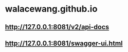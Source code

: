 # walacewang.github.io

## http://127.0.0.1:8081/v2/api-docs

## http://127.0.0.1:8081/swagger-ui.html

